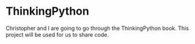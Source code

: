 # ThinkingPython
Christopher and I are going to go through the ThinkingPython book.  This project will be used for us to share code.
